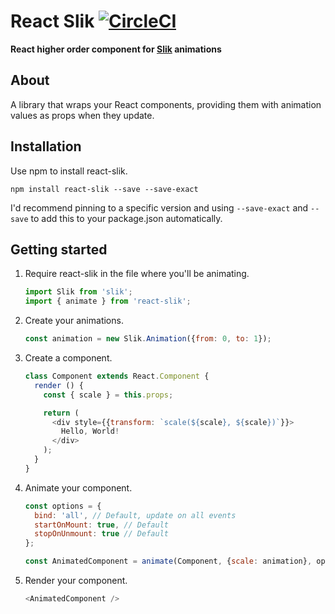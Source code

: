 # React Slik [![CircleCI](https://circleci.com/gh/JakeSidSmith/react-slik.svg?style=svg)](https://circleci.com/gh/JakeSidSmith/react-slik)

**React higher order component for [Slik](https://github.com/jakesidsmith/slik) animations**

## About

A library that wraps your React components, providing them with animation values as props when they update.

## Installation

Use npm to install react-slik.

```shell
npm install react-slik --save --save-exact
```

I'd recommend pinning to a specific version and using `--save-exact` and `--save` to add this to your package.json automatically.

## Getting started

1. Require react-slik in the file where you'll be animating.

    ```javascript
    import Slik from 'slik';
    import { animate } from 'react-slik';
    ```

1. Create your animations.

    ```javascript
    const animation = new Slik.Animation({from: 0, to: 1});
    ```

1. Create a component.

    ```javascript
    class Component extends React.Component {
      render () {
        const { scale } = this.props;

        return (
          <div style={{transform: `scale(${scale}, ${scale})`}}>
            Hello, World!
          </div>
        );
      }
    }
    ```

1. Animate your component.

    ```javascript
    const options = {
      bind: 'all', // Default, update on all events
      startOnMount: true, // Default
      stopOnUnmount: true // Default
    };

    const AnimatedComponent = animate(Component, {scale: animation}, options);
    ```

1. Render your component.

    ```javascript
    <AnimatedComponent />
    ```
